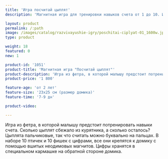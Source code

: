 ```yaml
---
title: 'Игра посчитай цыплят'
description: 'Магнитная игра для тренировки навыков счета от 1 до 10. Игра состоит из 10 пальчиковых магнитных цыплят, 10 фишек с цифрами и домика.'

layout: product
permalink: /:path
image: /images/catalog/razvivayushie-igry/poschitai-ciplyat-01_1600w.jpg
type: product

weight: 18
featured: 0
new: 1

product-id: '1051'
product-title: 'Магнитная игра "Посчитай цыплят"'
product-description: 'Игра из фетра, в которой малышу предстоит потренировать навыки счета. Сколько цыплят сбежало из курятника, а сколько осталось? Цыплята пальчиковые, так что считать можно буквально на пальцах. <br />В наборе 10 птичек и 10 фишек с цифрами, все они крепятся к домику с помощью вшитых неодимовых магнитов. Цифры хранятся в специальном кармашке на обратной стороне домика.'
product-price: '1 800'

feature-age: 'от 2 лет'
feature-size: '23х25 см (размер домика)'
feature-time: '7-9 дн'

product-video: 

---
```

Игра из фетра, в которой малышу предстоит потренировать навыки счета. Сколько цыплят сбежало из курятника, а сколько осталось? Цыплята пальчиковые, так что считать можно буквально на пальцах. 
В наборе 10 птичек и 10 фишек с цифрами, все они крепятся к домику с помощью вшитых неодимовых магнитов. Цифры хранятся в специальном кармашке на обратной стороне домика. 